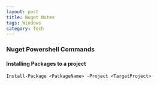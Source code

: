 ```yaml
---
layout: post
title: Nuget Notes
tags: Windows
category: Tech
---
```


### Nuget Powershell Commands ###

#### Installing Packages to a project ####

~~~
Install-Package <PackageName> -Project <TargetProject>
~~~
